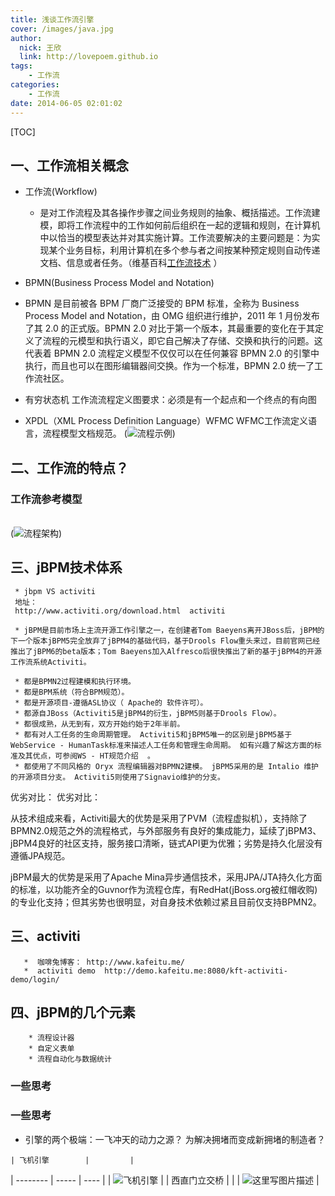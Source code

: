 ```yaml
---
title: 浅谈工作流引擎
cover: /images/java.jpg
author: 
  nick: 王欣
  link: http://lovepoem.github.io
tags: 
    - 工作流
categories: 
    - 工作流
date: 2014-06-05 02:01:02        
---
```

[TOC]
## 一、工作流相关概念
  * 工作流(Workflow)
      *   是对工作流程及其各操作步骤之间业务规则的抽象、概括描述。工作流建模，即将工作流程中的工作如何前后组织在一起的逻辑和规则，在计算机中以恰当的模型表达并对其实施计算。工作流要解决的主要问题是：为实现某个业务目标，利用计算机在多个参与者之间按某种预定规则自动传递文档、信息或者任务。（维基百科[工作流技术](https://zh.wikipedia.org/wiki/工作流技术) ）

  * BPMN(Business Process Model and Notation)
  *    BPMN 是目前被各 BPM 厂商广泛接受的 BPM 标准，全称为 Business Process Model and Notation，由 OMG 组织进行维护，2011 年 1 月份发布了其 2.0 的正式版。BPMN 2.0 对比于第一个版本，其最重要的变化在于其定义了流程的元模型和执行语义，即它自己解决了存储、交换和执行的问题。这代表着 BPMN 2.0 流程定义模型不仅仅可以在任何兼容 BPMN 2.0 的引擎中执行，而且也可以在图形编辑器间交换。作为一个标准，BPMN 2.0 统一了工作流社区。
  * 有穷状态机
  	工作流流程定义图要求：必须是有一个起点和一个终点的有向图
  
  * XPDL（XML Process Definition Language）WFMC 
    WFMC工作流定义语言，流程模型文档规范。
    (![流程示例](http://img.blog.csdn.net/20151228065630522))

## 二、工作流的特点？

### 工作流参考模型
<br/>(![流程架构](http://img.blog.csdn.net/20151228065316082))

## 三、jBPM技术体系

     * jbpm VS activiti
     地址：
     http://www.activiti.org/download.html  activiti
    
     * jBPM是目前市场上主流开源工作引擎之一，在创建者Tom Baeyens离开JBoss后，jBPM的下一个版本jBPM5完全放弃了jBPM4的基础代码，基于Drools Flow重头来过，目前官网已经推出了jBPM6的beta版本；Tom Baeyens加入Alfresco后很快推出了新的基于jBPM4的开源工作流系统Activiti。
    
     * 都是BPMN2过程建模和执行环境。
     * 都是BPM系统（符合BPM规范）。
     * 都是开源项目-遵循ASL协议（ Apache的 软件许可）。
     * 都源自JBoss（Activiti5是jBPM4的衍生，jBPM5则基于Drools Flow）。
     * 都很成熟，从无到有，双方开始约始于2年半前。
     * 都有对人工任务的生命周期管理。 Activiti5和jBPM5唯一的区别是jBPM5基于WebService - HumanTask标准来描述人工任务和管理生命周期。 如有兴趣了解这方面的标准及其优点，可参阅WS - HT规范介绍  。
     * 都使用了不同风格的 Oryx 流程编辑器对BPMN2建模。 jBPM5采用的是 Intalio 维护的开源项目分支。 Activiti5则使用了Signavio维护的分支。

优劣对比：
优劣对比：

从技术组成来看，Activiti最大的优势是采用了PVM（流程虚拟机），支持除了BPMN2.0规范之外的流程格式，与外部服务有良好的集成能力，延续了jBPM3、jBPM4良好的社区支持，服务接口清晰，链式API更为优雅；劣势是持久化层没有遵循JPA规范。

jBPM最大的优势是采用了Apache Mina异步通信技术，采用JPA/JTA持久化方面的标准，以功能齐全的Guvnor作为流程仓库，有RedHat(jBoss.org被红帽收购)的专业化支持；但其劣势也很明显，对自身技术依赖过紧且目前仅支持BPMN2。

## 三、activiti
       *  咖啡兔博客： http://www.kafeitu.me/
       *  activiti demo  http://demo.kafeitu.me:8080/kft-activiti-demo/login/

## 四、jBPM的几个元素
        * 流程设计器
        * 自定义表单
        * 流程自动化与数据统计

###  一些思考
###  一些思考
  *  引擎的两个极端：一飞冲天的动力之源？  为解决拥堵而变成新拥堵的制造者？
   
    | 飞机引擎        |         |
   | --------   | -----       | ----       |
   |  ![飞机引擎](http://img.blog.csdn.net/20151228065159929) |
    | 西直门立交桥        |         |
   | ![这里写图片描述](http://img.blog.csdn.net/20151228065548780)  |

